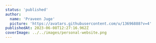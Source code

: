 ```yaml
---
status: 'published'
author:
  name: 'Praveen Juge'
  picture: 'https://avatars.githubusercontent.com/u/13696888?v=4'
publishedAt: 2023-06-08T12:27:16.962Z
coverImage: ../../images/personal-website.png
---
```

